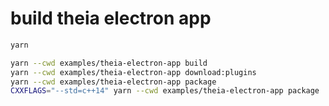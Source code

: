 # build theia electron app

```bash 
yarn

yarn --cwd examples/theia-electron-app build
yarn --cwd examples/theia-electron-app download:plugins
yarn --cwd examples/theia-electron-app package 
CXXFLAGS="--std=c++14" yarn --cwd examples/theia-electron-app package

```

